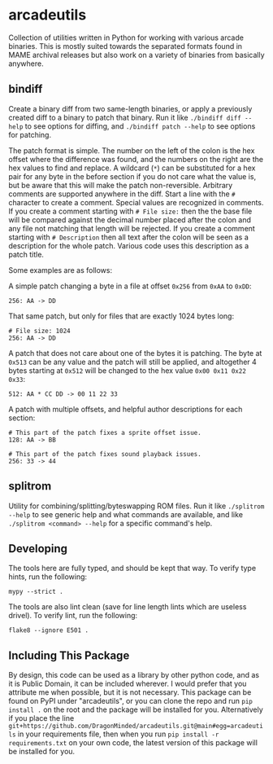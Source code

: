 # arcadeutils

Collection of utilities written in Python for working with various arcade binaries.
This is mostly suited towards the separated formats found in MAME archival releases
but also work on a variety of binaries from basically anywhere.

## bindiff

Create a binary diff from two same-length binaries, or apply a previously created
diff to a binary to patch that binary. Run it like `./bindiff diff --help` to see
options for diffing, and `./bindiff patch --help` to see options for patching.

The patch format is simple. The number on the left of the colon is the hex offset where
the difference was found, and the numbers on the right are the hex values to find
and replace. A wildcard (`*`) can be substituted for a hex pair for any byte in
the before section if you do not care what the value is, but be aware that this will
make the patch non-reversible. Arbitrary comments are supported anywhere in the diff.
Start a line with the `#` character to create a comment. Special values are recognized
in comments. If you create a comment starting with `# File size:` then the the base
file will be compared against the decimal number placed after the colon and any file
not matching that length will be rejected. If you create a comment starting with
`# Description` then all text after the colon will be seen as a description for the
whole patch. Various code uses this description as a patch title.

Some examples are as follows:

A simple patch changing a byte in a file at offset `0x256` from `0xAA` to `0xDD`:

```
256: AA -> DD
```

That same patch, but only for files that are exactly 1024 bytes long:

```
# File size: 1024
256: AA -> DD
```

A patch that does not care about one of the bytes it is patching. The byte at `0x513`
can be any value and the patch will still be applied, and altogether 4 bytes starting
at `0x512` will be changed to the hex value `0x00 0x11 0x22 0x33`:

```
512: AA * CC DD -> 00 11 22 33
```

A patch with multiple offsets, and helpful author descriptions for each section:

```
# This part of the patch fixes a sprite offset issue.
128: AA -> BB

# This part of the patch fixes sound playback issues.
256: 33 -> 44
```

## splitrom

Utility for combining/splitting/byteswapping ROM files. Run it like `./splitrom --help`
to see generic help and what commands are available, and like `./splitrom <command> --help`
for a specific command's help.

## Developing

The tools here are fully typed, and should be kept that way. To verify type hints, run the following:

```
mypy --strict .
```

The tools are also lint clean (save for line length lints which are useless drivel). To verify lint, run the following:

```
flake8 --ignore E501 .
```

## Including This Package

By design, this code can be used as a library by other python code, and as it is Public Domain,
it can be included wherever. I would prefer that you attribute me when possible, but it is not
necessary. This package can be found on PyPI under "arcadeutils", or you can clone the repo and
run `pip install .` on the root and the package will be installed for you. Alternatively if you
place the line `git+https://github.com/DragonMinded/arcadeutils.git@main#egg=arcadeutils` in your
requirements file, then when you run `pip install -r requirements.txt` on your own code, the latest
version of this package will be installed for you.
